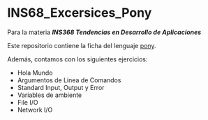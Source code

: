 # INS68_Excersices_Pony

Para la materia ***INS368 Tendencias en Desarrollo de Aplicaciones***  

Este repositorio contiene la ficha del lenguaje [pony](Ficha%20del%20lenguaje.md).  

Además, contamos con los siguientes ejercicios:
  - Hola Mundo
  - Argumentos de Linea de Comandos
  - Standard Input, Output y Error
  - Variables de ambiente
  - File I/O
  - Network I/O
